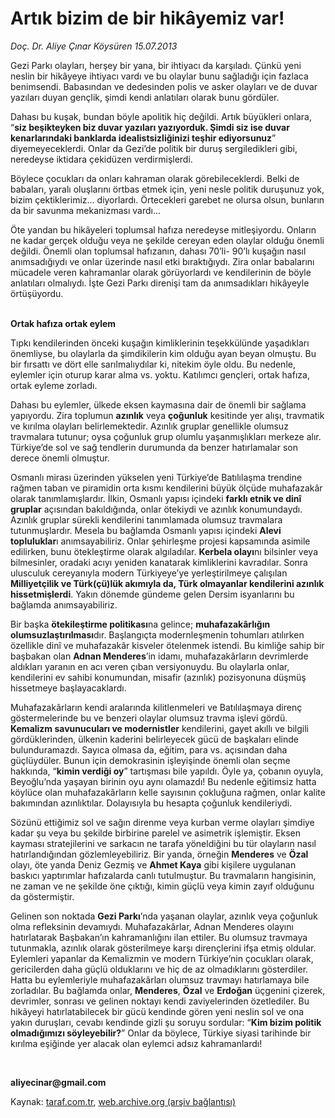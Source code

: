 # Artık bizim de bir hikâyemiz var!

*Doç. Dr. Aliye Çınar Köysüren 15.07.2013*

<div class="yazi"><p>Gezi Parkı olayları, herşey bir yana, bir ihtiyacı da karşıladı. Çünkü yeni neslin bir hikâyeye ihtiyacı vardı ve bu olaylar bunu sağladığı için fazlaca benimsendi. Babasından ve dedesinden polis ve asker olayları ve de duvar yazıları duyan gençlik, şimdi kendi anlatıları olarak bunu gördüler. </p>
<p>Dahası bu kuşak, bundan böyle apolitik hiç değildi. Artık büyükleri onlara, “<b>siz beşikteyken biz duvar yazıları yazıyorduk. Şimdi siz ise duvar kenarlarındaki banklarda idealistsizliğinizi teşhir ediyorsunuz</b>” diyemeyeceklerdi. Onlar da Gezi’de politik bir duruş sergiledikleri gibi, neredeyse iktidara çekidüzen verdirmişlerdi. </p>
<p>Böylece çocukları da onları kahraman olarak görebileceklerdi. Belki de babaları, yaralı oluşlarını örtbas etmek için, yeni nesle politik duruşunuz yok, bizim çektiklerimiz... diyorlardı. Örtecekleri garebet ne olursa olsun, bunların da bir savunma mekanizması vardı...</p>
<p>Öte yandan bu hikâyeleri toplumsal hafıza neredeyse mitleşiyordu. Onların ne kadar gerçek olduğu veya ne şekilde cereyan eden olaylar olduğu önemli değildi. Önemli olan toplumsal hafızanın, dahası 70’li- 90’lı kuşağın nasıl anımsadığıydı ve onlar üzerinde nasıl etki bıraktığıydı. Zira onlar babalarını mücadele veren kahramanlar olarak görüyorlardı ve kendilerinin de böyle anlatıları olmalıydı. İşte Gezi Parkı direnişi tam da anımsadıkları hikâyeyle örtüşüyordu. </p>
<p></p>
<p><b><br/>Ortak hafıza ortak eylem</b></p>
<p>Tıpkı kendilerinden önceki kuşağın kimliklerinin teşekkülünde yaşadıkları önemliyse, bu olaylarla da şimdikilerin kim olduğu ayan beyan olmuştu. Bu bir fırsattı ve dört elle sarılmalıydılar ki, nitekim öyle oldu. Bu nedenle, eylemler için oturup karar alma vs. yoktu. Katılımcı gençleri, ortak hafıza, ortak eyleme zorladı.</p>
<p>Dahası bu eylemler, ülkede eksen kaymasına dair de önemli bir sağlama yapıyordu. Zira toplumun <b>azınlık</b> veya <b>çoğunluk</b> kesitinde yer alışı, travmatik ve kırılma olayları belirlemektedir. Azınlık gruplar genellikle olumsuz travmalara tutunur; oysa çoğunluk grup olumlu yaşanmışlıkları merkeze alır. Türkiye’de sol ve sağ tendlerin durumunda da benzer hatırlamalar son derece önemli olmuştur.</p>
<p>Osmanlı mirası üzerinden yükselen yeni Türkiye’de Batılılaşma trendine rağmen taban ve piramidin orta kısmı kendilerini büyük ölçüde muhafazakâr olarak tanımlamışlardır. İlkin, Osmanlı yapısı içindeki <b>farklı etnik ve dinî gruplar</b> açısından bakıldığında, onlar ötekiydi ve azınlık konumundaydı. Azınlık gruplar sürekli kendilerini tanımlamada olumsuz travmalara tutunmuşlardır. Mesela bu bağlamda Osmanlı yapısı içindeki <b>Alevi topluluklar</b>ı anımsayabiliriz. Onlar şehirleşme projesi kapsamında asimile edilirken, bunu ötekleştirme olarak algıladılar. <b>Kerbela olayı</b>nı bilsinler veya bilmesinler, oradaki acıyı yeniden kanatarak kimliklerini kavradılar. Sonra ulusculuk cereyanıyla modern Türkiyeye’ye yerleştirilmeye çalışılan <b>Milliyetçilik ve Türk(çü)lük akımıyla da, Türk olmayanlar kendilerini azınlık hissetmişlerdi</b>. Yakın dönemde gündeme gelen Dersim isyanlarını bu bağlamda anımsayabiliriz.</p>
<p>Bir başka <b>ötekileştirme politikası</b>na gelince; <b>muhafazakârlığın olumsuzlaştırılması</b>dır. Başlangıçta modernleşmenin tohumları atılırken özellikle dinî ve muhafazakâr kisveler ötelenmek istendi. Bu kimliğe sahip bir başbakan olan <b>Adnan Menderes</b>’in idamı, muhafazakârların devrimlerde aldıkları yaranın en acı veren çıban versiyonuydu. Bu olaylarla onlar, kendilerini ev sahibi konumundan, misafir (azınlık) pozisyonuna düşmüş hissetmeye başlayacaklardı. </p>
<p>Muhafazakârların kendi aralarında kilitlenmeleri ve Batılılaşmaya direnç göstermelerinde bu ve benzeri olaylar olumsuz travma işlevi gördü. <b>Kemalizm savunucuları ve modernistler</b> kendilerini, gayet akıllı ve bilgili gördüklerinden, ülkenin kaderini belirleyecek gücü de başkaları elinde bulunduramazdı. Sayıca olmasa da, eğitim, para vs. açısından daha güçlüydüler. Bunun için demokrasinin işleyişinde önemli olan seçme hakkında, “<b>kimin verdiği oy</b>” tartışması bile yapıldı. Öyle ya, çobanın oyuyla, Beyoğlu’nda yaşayan birinin oyu aynı olamazdı! Bu nedenle eğitimsiz hatta köylüce olan muhafazakârların kelle sayısının çokluğuna rağmen, onlar kalite bakımından azınlıktılar. Dolayısıyla bu hesapta çoğunluk kendileriydi.</p>
<p>Sözünü ettiğimiz sol ve sağın direnme veya kurban verme olayları şimdiye kadar şu veya bu şekilde birbirine parelel ve asimetrik işlemiştir. Eksen kayması stratejilerini ve sarkacın ne tarafa yöneldiğini bu tür olayların nasıl hatırlandığından gözlemleyebiliriz. Bir yanda, örneğin <b>Menderes</b> ve <b>Özal</b> olayı, öte yanda Deniz Gezmiş ve <b>Ahmet Kaya</b> gibi kişilere uygulanan baskıcı yaptırımlar hafızalarda canlı tutulmuştur. Bu travmaların hangisinin, ne zaman ve ne şekilde öne çıktığı, kimin güçlü veya kimin zayıf olduğunu da göstermiştir.</p>
<p>Gelinen son noktada <b>Gezi Parkı</b>’nda yaşanan olaylar, azınlık veya çoğunluk olma refleksinin devamıydı. Muhafazakârlar, Adnan Menderes olayını hatırlatarak Başbakan’ın kahramanlığını ilan ettiler. Bu olumsuz travmaya tutunmakla, azınlık olarak gösterilmeye karşı dirençlerini ifşa etmiş oldular. Eylemleri yapanlar da Kemalizmin ve modern Türkiye’nin çocukları olarak, gericilerden daha güçlü olduklarını ve hiç de az olmadıklarını gösterdiler. Hatta bu eylemleriyle muhafazakârları olumsuz travmayı hatırlamaya bile zorladılar. Bu bağlamda onlar, <b>Menderes</b>, <b>Özal</b> ve <b>Erdoğan</b> üçgenini çizerek, devrimler, sonrası ve gelinen noktayı kendi zaviyelerinden özetlediler. Bu hikâyeyi hatırlatabilecek bir gücü kendinde gören yeni neslin sol ve ona yakın duruşları, cevabı kendinde gizli şu soruyu sordular: “<b>Kim bizim politik olmadığımızı söyleyebilir?</b>” Onlar da böylece, Türkiye siyasi tarihinde bir kırılma eşiğinde yer alacak olan eylemci adsız kahramanlardı!</p><b>
<p><br/></p></b><b>aliyecinar@gmail.com</b>
</div>

Kaynak: [taraf.com.tr](http://www.taraf.com.tr:80/doc-dr-aliye-cinar-koysuren/makale-artik-bizim-de-bir-hikayemiz-var.htm), [web.archive.org (arşiv bağlantısı)](http://web.archive.org/web/20130716184243/http://www.taraf.com.tr:80/doc-dr-aliye-cinar-koysuren/makale-artik-bizim-de-bir-hikayemiz-var.htm)
